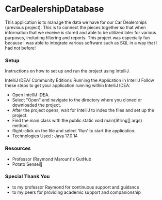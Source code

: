 # CarDealershipDatabase
This application is to manage the data we have for our Car Dealerships (previous project). This is to connect the pieces together so that when information that we receive is stored and able to be utilized later for various purposes, including filtering and reports. This project was especially fun because I was able to integrate various software such as SQL in a way that I had not before!

### Setup
Instructions on how to set up and run the project using IntelliJ.

IntelliJ IDEA( Community Edition):
Running the Application in IntelliJ
Follow these steps to get your application running within IntelliJ IDEA:

- Open IntelliJ IDEA.
- Select "Open" and navigate to the directory where you cloned or downloaded the project.
- After the project opens, wait for IntelliJ to index the files and set up the project.
- Find the main class with the public static void main(String[] args) method.
- Right-click on the file and select 'Run' to start the application.
- Technologies Used : Java 17.0.14



### Resources
- Professor (Raymond Maroun)'s GutHub
- Potato Sensei🥔


### Special Thank You
- to my professor Raymond for continuous support and guidance
- to my peers for providing academic support and companionship
